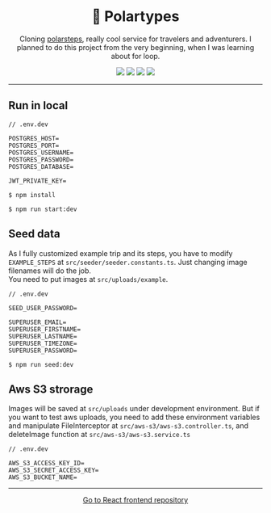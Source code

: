 <h1 align="center">🧭 Polartypes</h1>
<p align="center">Cloning <a href="https://www.polarsteps.com/" target="_blank">polarsteps</a>, really cool service for travelers and adventurers. I planned to do this project from the very beginning, when I was learning about for loop.</p>
<div align="center">
    <img src="https://img.shields.io/github/languages/top/jonganebski/polartypes-backend?style=flat"/>
    <img src="https://img.shields.io/github/languages/code-size/jonganebski/polartypes-backend?style=flat"/>
    <img src="https://img.shields.io/github/last-commit/jonganebski/polartypes-backend?style=flat"/>
    <img src="https://img.shields.io/github/stars/jonganebski/polartypes-backend?style=flat"/>
</div>

---

## Run in local

```
// .env.dev

POSTGRES_HOST=
POSTGRES_PORT=
POSTGRES_USERNAME=
POSTGRES_PASSWORD=
POSTGRES_DATABASE=

JWT_PRIVATE_KEY=
```

```console
$ npm install 

$ npm run start:dev
```

## Seed data

As I fully customized example trip and its steps, you have to modify `EXAMPLE_STEPS` at `src/seeder/seeder.constants.ts`. Just changing image filenames will do the job.  
You need to put images at `src/uploads/example`.

```
// .env.dev

SEED_USER_PASSWORD=

SUPERUSER_EMAIL=
SUPERUSER_FIRSTNAME=
SUPERUSER_LASTNAME=
SUPERUSER_TIMEZONE=
SUPERUSER_PASSWORD=
```

```console
$ npm run seed:dev
```

## Aws S3 strorage

Images will be saved at `src/uploads` under development environment. But if you want to test aws uploads, you need to add these environment variables and manipulate FileInterceptor at `src/aws-s3/aws-s3.controller.ts`, and deleteImage function at `src/aws-s3/aws-s3.service.ts`

```
// .env.dev

AWS_S3_ACCESS_KEY_ID=
AWS_S3_SECRET_ACCESS_KEY=
AWS_S3_BUCKET_NAME=
```

---

<p align="center">
<a href="https://github.com/jonganebski/polartypes-frontend" target="_blank">Go to React frontend repository</a>
</p>
